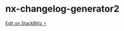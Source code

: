 # nx-changelog-generator2

[Edit on StackBlitz ⚡️](https://stackblitz.com/edit/rest-api-call-4vm57j)